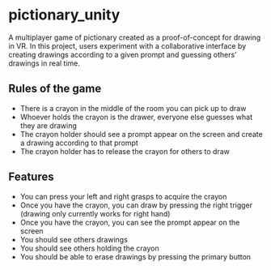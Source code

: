 # pictionary_unity

A multiplayer game of pictionary created as a proof-of-concept for drawing in VR. 
In this project, users experiment with a collaborative interface by creating drawings according to a given prompt and guessing others’ drawings in real time.

## Rules of the game
- There is a crayon in the middle of the room you can pick up to draw
- Whoever holds the crayon is the drawer, everyone else guesses what they are drawing
- The crayon holder should see a prompt appear on the screen and create a drawing according to that prompt
- The crayon holder has to release the crayon for others to draw



## Features
- You can press your left and right grasps to acquire the crayon
- Once you have the crayon, you can draw by pressing the right trigger (drawing only currently works for right hand)
- Once you have the crayon, you can see the prompt appear on the screen
- You should see others drawings
- You should see others holding the crayon
- You should be able to erase drawings by pressing the primary button
